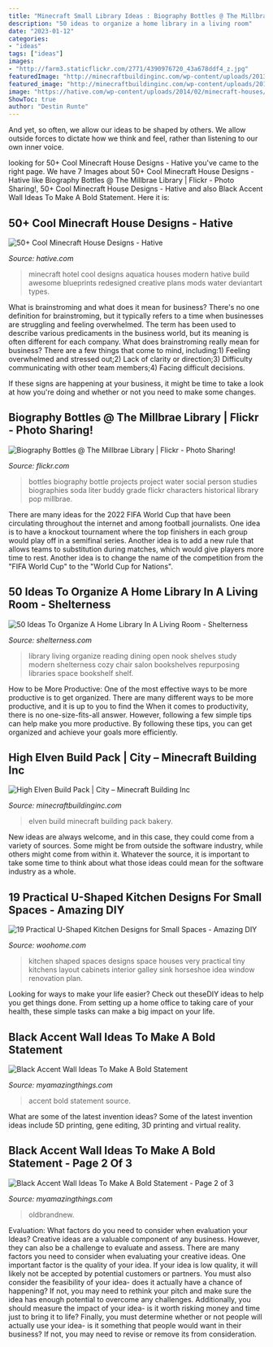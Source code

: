```yaml
---
title: "Minecraft Small Library Ideas : Biography Bottles @ The Millbrae Library"
description: "50 ideas to organize a home library in a living room"
date: "2023-01-12"
categories:
- "ideas"
tags: ["ideas"]
images:
- "http://farm3.staticflickr.com/2771/4390976720_43a678ddf4_z.jpg"
featuredImage: "http://minecraftbuildinginc.com/wp-content/uploads/2013/12/High-Elven-Build-Pack-ciy-minecraft-building-ideas-8.jpg"
featured_image: "http://minecraftbuildinginc.com/wp-content/uploads/2013/12/High-Elven-Build-Pack-ciy-minecraft-building-ideas-8.jpg"
image: "https://hative.com/wp-content/uploads/2014/02/minecraft-houses/minecraft-aquatica-hotel-43.jpg"
ShowToc: true
author: "Destin Runte"
---
```



And yet, so often, we allow our ideas to be shaped by others. We allow outside forces to dictate how we think and feel, rather than listening to our own inner voice.

	

		
looking for 50+ Cool Minecraft House Designs - Hative you've came to the right page. We have 7 Images about 50+ Cool Minecraft House Designs - Hative like Biography Bottles @ The Millbrae Library | Flickr - Photo Sharing!, 50+ Cool Minecraft House Designs - Hative and also Black Accent Wall Ideas To Make A Bold Statement. Here it is:
		
    
## 50+ Cool Minecraft House Designs - Hative

<img loading=lazy src="https://hative.com/wp-content/uploads/2014/02/minecraft-houses/minecraft-aquatica-hotel-43.jpg" onerror="this.onerror=null;this.src='https://tse1.mm.bing.net/th?id=OIP.MfY2se3GDoY0RYCeSse6PwHaEL&amp;pid=15.1';" alt="50+ Cool Minecraft House Designs - Hative">

_Source: hative.com_

>minecraft hotel cool designs aquatica houses modern hative build awesome blueprints redesigned creative plans mods water deviantart types. 

	

What is brainstroming and what does it mean for business?
There's no one definition for brainstroming, but it typically refers to a time when businesses are struggling and feeling overwhelmed. The term has been used to describe various predicaments in the business world, but its meaning is often different for each company. 
What does brainstroming really mean for business? There are a few things that come to mind, including:1) Feeling overwhelmed and stressed out;2) Lack of clarity or direction;3) Difficulty communicating with other team members;4) Facing difficult decisions. 

If these signs are happening at your business, it might be time to take a look at how you're doing and whether or not you need to make some changes.

    
## Biography Bottles @ The Millbrae Library | Flickr - Photo Sharing!

<img loading=lazy src="http://farm3.staticflickr.com/2771/4390976720_43a678ddf4_z.jpg" onerror="this.onerror=null;this.src='https://tse2.mm.bing.net/th?id=OIP.exbL-ENNxfvRwC39n0InCQHaJ4&amp;pid=15.1';" alt="Biography Bottles @ The Millbrae Library | Flickr - Photo Sharing!">

_Source: flickr.com_

>bottles biography bottle projects project water social person studies biographies soda liter buddy grade flickr characters historical library pop millbrae. 

	

There are many ideas for the 2022 FIFA World Cup that have been circulating throughout the internet and among football journalists. One idea is to have a knockout tournament where the top finishers in each group would play off in a semifinal series. Another idea is to add a new rule that allows teams to substitution during matches, which would give players more time to rest. Another idea is to change the name of the competition from the "FIFA World Cup" to the "World Cup for Nations".

    
## 50 Ideas To Organize A Home Library In A Living Room - Shelterness

<img loading=lazy src="http://i.shelterness.com/home-library-in-a-living-room-8.jpg" onerror="this.onerror=null;this.src='https://tse3.mm.bing.net/th?id=OIP.KTiHEGqnX5e_jo_l0Rrw5wHaJQ&amp;pid=15.1';" alt="50 Ideas To Organize A Home Library In A Living Room - Shelterness">

_Source: shelterness.com_

>library living organize reading dining open nook shelves study modern shelterness cozy chair salon bookshelves repurposing libraries space bookshelf shelf. 

	

How to be More Productive: One of the most effective ways to be more productive is to get organized. There are many different ways to be more productive, and it is up to you to find the
When it comes to productivity, there is no one-size-fits-all answer. However, following a few simple tips can help make you more productive. By following these tips, you can get organized and achieve your goals more efficiently.

    
## High Elven Build Pack | City – Minecraft Building Inc

<img loading=lazy src="http://minecraftbuildinginc.com/wp-content/uploads/2013/12/High-Elven-Build-Pack-ciy-minecraft-building-ideas-8.jpg" onerror="this.onerror=null;this.src='https://tse3.mm.bing.net/th?id=OIP.pAF9pyhGaC_hAmr-GlyUxAHaEQ&amp;pid=15.1';" alt="High Elven Build Pack | City – Minecraft Building Inc">

_Source: minecraftbuildinginc.com_

>elven build minecraft building pack bakery. 

	

New ideas are always welcome, and in this case, they could come from a variety of sources. Some might be from outside the software industry, while others might come from within it. Whatever the source, it is important to take some time to think about what those ideas could mean for the software industry as a whole.

    
## 19 Practical U-Shaped Kitchen Designs For Small Spaces - Amazing DIY

<img loading=lazy src="http://www.woohome.com/wp-content/uploads/2016/01/u-shaped-kitchen-5.jpg" onerror="this.onerror=null;this.src='https://tse2.mm.bing.net/th?id=OIP.XJw8zpCT4ZXnWZ_UN7VMLQHaHa&amp;pid=15.1';" alt="19 Practical U-Shaped Kitchen Designs for Small Spaces - Amazing DIY">

_Source: woohome.com_

>kitchen shaped spaces designs space houses very practical tiny kitchens layout cabinets interior galley sink horseshoe idea window renovation plan. 

	

Looking for ways to make your life easier? Check out theseDIY ideas to help you get things done. From setting up a home office to taking care of your health, these simple tasks can make a big impact on your life.

    
## Black Accent Wall Ideas To Make A Bold Statement

<img loading=lazy src="https://myamazingthings.com/wp-content/uploads/2018/02/black-accent-wall-3.jpg" onerror="this.onerror=null;this.src='https://tse1.mm.bing.net/th?id=OIP.e0FLprZHkTWKFTAAMMzjTwHaLH&amp;pid=15.1';" alt="Black Accent Wall Ideas To Make A Bold Statement">

_Source: myamazingthings.com_

>accent bold statement source. 

	

What are some of the latest invention ideas?
Some of the latest invention ideas include 5D printing, gene editing, 3D printing and virtual reality.

    
## Black Accent Wall Ideas To Make A Bold Statement - Page 2 Of 3

<img loading=lazy src="https://myamazingthings.com/wp-content/uploads/2018/02/black-accent-wall-6-.jpg" onerror="this.onerror=null;this.src='https://tse1.mm.bing.net/th?id=OIP.wWoTym66D05SLPN2nnoofAHaJ4&amp;pid=15.1';" alt="Black Accent Wall Ideas To Make A Bold Statement - Page 2 of 3">

_Source: myamazingthings.com_

>oldbrandnew. 

	

Evaluation: What factors do you need to consider when evaluation your Ideas?
Creative ideas are a valuable component of any business. However, they can also be a challenge to evaluate and assess. There are many factors you need to consider when evaluating your creative ideas. 
One important factor is the quality of your idea. If your idea is low quality, it will likely not be accepted by potential customers or partners. You must also consider the feasibility of your idea- does it actually have a chance of happening? If not, you may need to rethink your pitch and make sure the idea has enough potential to overcome any challenges. Additionally, you should measure the impact of your idea- is it worth risking money and time just to bring it to life? Finally, you must determine whether or not people will actually use your idea- is it something that people would want in their business? If not, you may need to revise or remove its from consideration.

